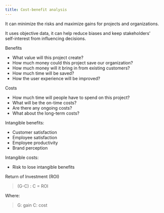 ```yaml
---
title: Cost-benefit analysis
---
```

It can minimize the risks and maximize gains for projects and organizations.

It uses objective data, it can help reduce biases and keep stakeholders' self-interest from influencing decisions. 

Benefits
- What value will this project create?
- How much money could this project save our organization?
- How much money will it bring in from existing customers?
- How much time will be saved?
- How the user experience will be improved?

Costs
- How much time will people have to spend on this project?
- What will be the on-time costs?
- Are there any ongoing costs?
- What about the long-term costs?

Intangible benefits:
- Customer satisfaction
- Employee satisfaction
- Employee productivity
- Brand perception

Intangible costs:
- Risk to lose intangible benefits

Return of Investment (ROI)

>(G-C) : C = ROI
>
Where:
>G: gain
>C: cost





